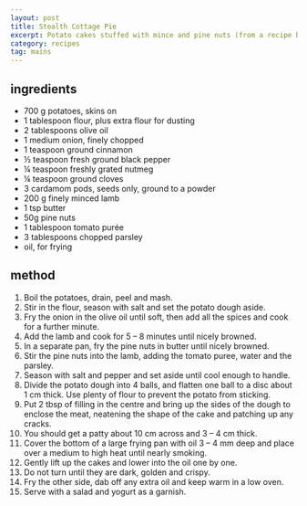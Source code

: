 ```yaml
---
layout: post
title: Stealth Cottage Pie
excerpt: Potato cakes stuffed with mince and pine nuts (from a recipe by Moro)
category: recipes
tag: mains
---
```


## ingredients

* 700 g potatoes, skins on
* 1 tablespoon flour, plus extra flour for dusting 
* 2 tablespoons olive oil
* 1 medium onion, finely chopped
* 1 teaspoon ground cinnamon
* &frac12; teaspoon fresh ground black pepper
* &frac14; teaspoon freshly grated nutmeg
* &frac14; teaspoon ground cloves
* 3 cardamom pods, seeds only, ground to a powder
* 200 g finely minced lamb
* 1 tsp butter
* 50g pine nuts
* 1 tablespoon tomato purée
* 3 tablespoons chopped parsley
* oil, for frying

## method

1. Boil the potatoes, drain, peel and mash.
2. Stir in the flour, season with salt and set the potato dough aside.
3. Fry the onion in the olive oil until soft, then add all the spices and cook for a further minute.
4. Add the lamb and cook for 5 – 8 minutes until nicely browned.
5. In a separate pan, fry the pine nuts in butter until nicely browned.
6. Stir the pine nuts into the lamb, adding the tomato puree, water and the parsley.
7. Season with salt and pepper and set aside until cool enough to handle.
8. Divide the potato dough into 4 balls, and flatten one ball to a disc about 1 cm thick. Use plenty of flour to prevent the potato from sticking.
9. Put 2 tbsp of filling in the centre and bring up the sides of the dough to enclose the meat, neatening the shape of the cake and patching up any cracks.
10. You should get a patty about 10 cm across and 3 – 4 cm thick.
11. Cover the bottom of a large frying pan with oil 3 – 4 mm deep and place over a medium to high heat until nearly smoking.
12. Gently lift up the cakes and lower into the oil one by one.
13. Do not turn until they are dark, golden and crispy.
14. Fry the other side, dab off any extra oil and keep warm in a low oven.
15. Serve with a salad and yogurt as a garnish.
